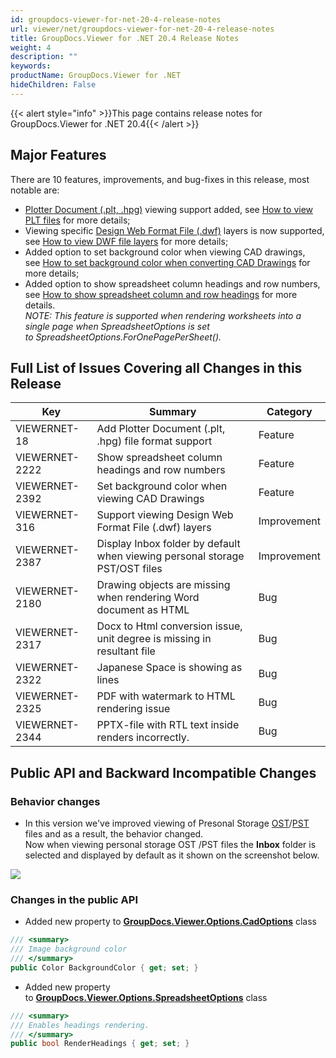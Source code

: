 ```yaml
---
id: groupdocs-viewer-for-net-20-4-release-notes
url: viewer/net/groupdocs-viewer-for-net-20-4-release-notes
title: GroupDocs.Viewer for .NET 20.4 Release Notes
weight: 4
description: ""
keywords: 
productName: GroupDocs.Viewer for .NET
hideChildren: False
---
```

{{< alert style="info" >}}This page contains release notes for GroupDocs.Viewer for .NET 20.4{{< /alert >}}

## Major Features

There are 10 features, improvements, and bug-fixes in this release, most notable are:

*   [Plotter Document (.plt, .hpg)](https://wiki.fileformat.com/cad/plt/) viewing support added, see [How to view PLT files](How%2Bto%2Bview%2BPLT%2Bfiles.html) for more details;
*   Viewing specific [Design Web Format File (.dwf)](https://wiki.fileformat.com/cad/dwf) layers is now supported, see [How to view DWF file layers](How%2Bto%2Bview%2BDWF%2Bfile%2Blayers.html) for more details;
*   Added option to set background color when viewing CAD drawings, see [How to set background color when converting CAD Drawings](How%2Bto%2Bset%2Bbackground%2Bcolor%2Bwhen%2Bconverting%2BCAD%2BDrawings.html) for more details;
*   Added option to show spreadsheet column headings and row numbers, see [How to show spreadsheet column and row headings](How%2Bto%2Bshow%2Bspreadsheet%2Bcolumn%2Band%2Brow%2Bheadings.html) for more details.  
    *NOTE: This feature is supported when rendering worksheets into a single page when *SpreadsheetOptions *is set to* SpreadsheetOptions.ForOnePagePerSheet().**

## Full List of Issues Covering all Changes in this Release

| Key | Summary | Category |
| --- | --- | --- |
| VIEWERNET-18 | Add Plotter Document (.plt, .hpg) file format support | Feature |
| VIEWERNET-2222 | Show spreadsheet column headings and row numbers | Feature |
| VIEWERNET-2392 | Set background color when viewing CAD Drawings | Feature |
| VIEWERNET-316 | Support viewing Design Web Format File (.dwf) layers | Improvement |
| VIEWERNET-2387 | Display Inbox folder by default when viewing personal storage PST/OST files | Improvement |
| VIEWERNET-2180 | Drawing objects are missing when rendering Word document as HTML | Bug |
| VIEWERNET-2317 | Docx to Html conversion issue, unit degree is missing in resultant file | Bug |
| VIEWERNET-2322 | Japanese Space is showing as lines | Bug |
| VIEWERNET-2325 | PDF with watermark to HTML rendering issue | Bug |
| VIEWERNET-2344 | PPTX-file with RTL text inside renders incorrectly. | Bug |

## Public API and Backward Incompatible Changes

### Behavior changes

*   In this version we've improved viewing of Presonal Storage [OST](https://wiki.fileformat.com/email/ost/)/[PST](https://wiki.fileformat.com/email/pst/) files and as a result, the behavior changed.  
    Now when viewing personal storage OST /PST files the **Inbox** folder is selected and displayed by default as it shown on the screenshot below.

![](viewer-net/images/groupdocs-viewer-for-net-20-4-release-notes.png)

### Changes in the public API 

*   Added new property to **[GroupDocs.Viewer.Options.CadOptions](https://apireference.groupdocs.com/net/viewer/groupdocs.viewer.options/cadoptions)** class

```csharp
/// <summary>
/// Image background color
/// </summary>
public Color BackgroundColor { get; set; }
```

*   Added new property to **[GroupDocs.Viewer.Options.SpreadsheetOptions](https://apireference.groupdocs.com/net/viewer/groupdocs.viewer.options/spreadsheetoptions)** class

```csharp
/// <summary>
/// Enables headings rendering.
/// </summary>
public bool RenderHeadings { get; set; }
```
